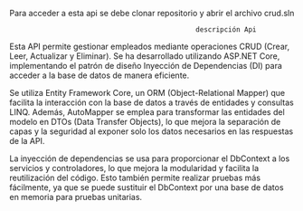 Para acceder a esta api se debe clonar repositorio y abrir el archivo crud.sln

                                                  descripción Api
Esta API permite gestionar empleados mediante operaciones CRUD (Crear, Leer, Actualizar y Eliminar). Se ha desarrollado utilizando ASP.NET Core, implementando el patrón de diseño Inyección de Dependencias (DI) para acceder a la base de datos de manera eficiente.

Se utiliza Entity Framework Core, un ORM (Object-Relational Mapper) que facilita la interacción con la base de datos a través de entidades y consultas LINQ. Además, AutoMapper se emplea para transformar las entidades del modelo en DTOs (Data Transfer Objects), lo que mejora la separación de capas y la seguridad al exponer solo los datos necesarios en las respuestas de la API.

La inyección de dependencias se usa para proporcionar el DbContext a los servicios y controladores, lo que mejora la modularidad y facilita la reutilización del código. Esto también permite realizar pruebas más fácilmente, ya que se puede sustituir el DbContext por una base de datos en memoria para pruebas unitarias.

